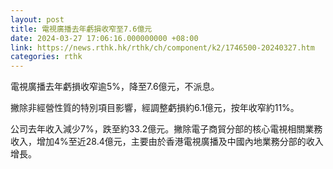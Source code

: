 ```yaml
---
layout: post
title: 電視廣播去年虧損收窄至7.6億元
date: 2024-03-27 17:06:16.000000000 +08:00
link: https://news.rthk.hk/rthk/ch/component/k2/1746500-20240327.htm
categories: rthk
---
```


電視廣播去年虧損收窄逾5%，降至7.6億元，不派息。

撇除非經營性質的特別項目影響，經調整虧損約6.1億元，按年收窄約11%。

公司去年收入減少7%，跌至約33.2億元。撇除電子商貿分部的核心電視相關業務收入，增加4%至近28.4億元，主要由於香港電視廣播及中國內地業務分部的收入增長。
